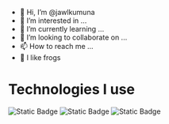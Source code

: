 - 👋 Hi, I’m @jawlkumuna
- 👀 I’m interested in ...
- 🌱 I’m currently learning ...
- 💞️ I’m looking to collaborate on ...
- 📫 How to reach me ...
- 🐸 I like frogs

# Technologies I use
<img alt="Static Badge" src="https://img.shields.io/badge/Tailwind%20CSS-%2306B6D4?style=for-the-badge&logo=tailwindcss&logoColor=%2306B6D4&labelColor=ffffff">
<img alt="Static Badge" src="https://img.shields.io/badge/Next%20JS-%23000000?style=for-the-badge&logo=next.js&logoColor=%23000000&labelColor=ffffff">
<img alt="Static Badge" src="https://img.shields.io/badge/Django-%23092E20?style=for-the-badge&logo=django&logoColor=%23092E20&labelColor=ffffff">
